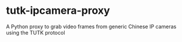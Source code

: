 # tutk-ipcamera-proxy
A Python proxy to grab video frames from generic Chinese IP cameras using the TUTK protocol
